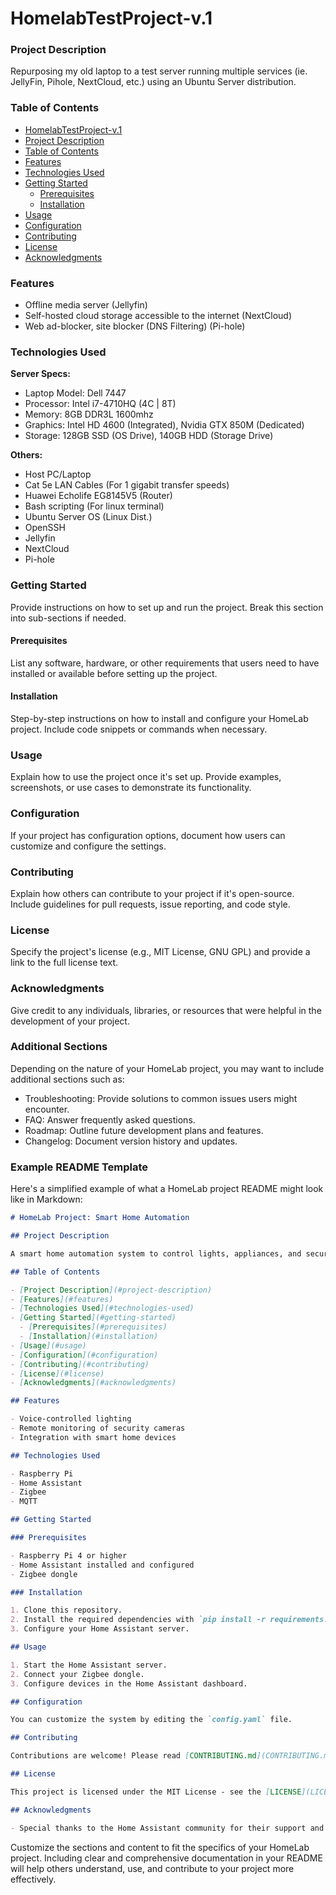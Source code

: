 # HomelabTestProject-v.1

### Project Description

Repurposing my old laptop to a test server running multiple services (ie. JellyFin, Pihole, NextCloud, etc.) using an Ubuntu Server distribution.

### Table of Contents

- [HomelabTestProject-v.1](#homelabtestproject-v.1)
- [Project Description](#project-description)
- [Table of Contents](#table-of-contents)
- [Features](#features)
- [Technologies Used](#technologies-used)
- [Getting Started](#getting-started)
  - [Prerequisites](#prerequisites)
  - [Installation](#installation)
- [Usage](#usage)
- [Configuration](#configuration)
- [Contributing](#contributing)
- [License](#license)
- [Acknowledgments](#acknowledgments)

### Features

- Offline media server (Jellyfin)
- Self-hosted cloud storage accessible to the internet (NextCloud)
- Web ad-blocker, site blocker (DNS Filtering) (Pi-hole)

### Technologies Used

 **Server Specs:**
 - Laptop Model: Dell 7447
 - Processor: Intel i7-4710HQ (4C | 8T)
 - Memory: 8GB DDR3L 1600mhz
 - Graphics: Intel HD 4600 (Integrated), Nvidia GTX 850M (Dedicated)
 - Storage: 128GB SSD (OS Drive), 140GB HDD (Storage Drive)
>         
**Others:**
- Host PC/Laptop
- Cat 5e LAN Cables (For 1 gigabit transfer speeds) 
- Huawei Echolife EG8145V5 (Router)
- Bash scripting (For linux terminal)
- Ubuntu Server OS (Linux Dist.)
- OpenSSH
- Jellyfin
- NextCloud
- Pi-hole
### Getting Started

Provide instructions on how to set up and run the project. Break this section into sub-sections if needed.

#### Prerequisites

List any software, hardware, or other requirements that users need to have installed or available before setting up the project.

#### Installation

Step-by-step instructions on how to install and configure your HomeLab project. Include code snippets or commands when necessary.

### Usage

Explain how to use the project once it's set up. Provide examples, screenshots, or use cases to demonstrate its functionality.

### Configuration

If your project has configuration options, document how users can customize and configure the settings.

### Contributing

Explain how others can contribute to your project if it's open-source. Include guidelines for pull requests, issue reporting, and code style.

### License

Specify the project's license (e.g., MIT License, GNU GPL) and provide a link to the full license text.

### Acknowledgments

Give credit to any individuals, libraries, or resources that were helpful in the development of your project.

### Additional Sections

Depending on the nature of your HomeLab project, you may want to include additional sections such as:

- Troubleshooting: Provide solutions to common issues users might encounter.
- FAQ: Answer frequently asked questions.
- Roadmap: Outline future development plans and features.
- Changelog: Document version history and updates.

### Example README Template

Here's a simplified example of what a HomeLab project README might look like in Markdown:

```markdown
# HomeLab Project: Smart Home Automation

## Project Description

A smart home automation system to control lights, appliances, and security cameras.

## Table of Contents

- [Project Description](#project-description)
- [Features](#features)
- [Technologies Used](#technologies-used)
- [Getting Started](#getting-started)
  - [Prerequisites](#prerequisites)
  - [Installation](#installation)
- [Usage](#usage)
- [Configuration](#configuration)
- [Contributing](#contributing)
- [License](#license)
- [Acknowledgments](#acknowledgments)

## Features

- Voice-controlled lighting
- Remote monitoring of security cameras
- Integration with smart home devices

## Technologies Used

- Raspberry Pi
- Home Assistant
- Zigbee
- MQTT

## Getting Started

### Prerequisites

- Raspberry Pi 4 or higher
- Home Assistant installed and configured
- Zigbee dongle

### Installation

1. Clone this repository.
2. Install the required dependencies with `pip install -r requirements.txt`.
3. Configure your Home Assistant server.

## Usage

1. Start the Home Assistant server.
2. Connect your Zigbee dongle.
3. Configure devices in the Home Assistant dashboard.

## Configuration

You can customize the system by editing the `config.yaml` file.

## Contributing

Contributions are welcome! Please read [CONTRIBUTING.md](CONTRIBUTING.md) for details.

## License

This project is licensed under the MIT License - see the [LICENSE](LICENSE) file for details.

## Acknowledgments

- Special thanks to the Home Assistant community for their support and contributions.
```

Customize the sections and content to fit the specifics of your HomeLab project. Including clear and comprehensive documentation in your README will help others understand, use, and contribute to your project more effectively.
